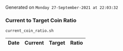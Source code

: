 Generated on `Monday 27-September-2021 at 22:03:32`

### Current to Target Coin Ratio
`current_coin_ratio.sh`

Date|Current|Target|Ratio
---|---|---|---
